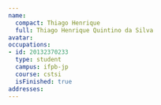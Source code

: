 ```yaml
---
name:
  compact: Thiago Henrique
  full: Thiago Henrique Quintino da Silva
avatar:
occupations:
- id: 20132370233
  type: student
  campus: ifpb-jp
  course: cstsi
  isFinished: true
addresses:
---
```


